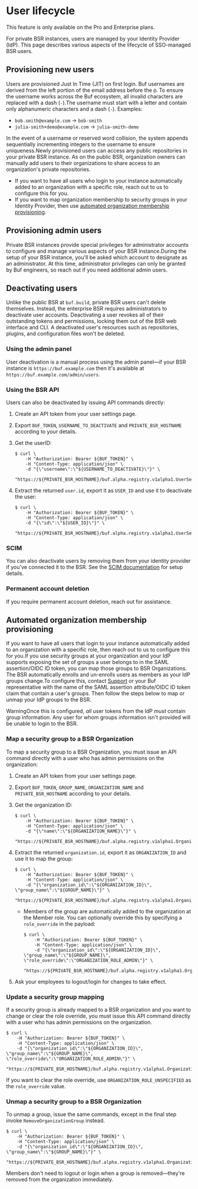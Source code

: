 # User lifecycle

This feature is only available on the Pro and Enterprise plans.

For private BSR instances, users are managed by your Identity Provider (IdP). This page describes various aspects of the lifecycle of SSO-managed BSR users.

## Provisioning new users

Users are provisioned Just In Time (JIT) on first login. Buf usernames are derived from the left portion of the email address before the `@`. To ensure the username works across the Buf ecosystem, all invalid characters are replaced with a dash (`-`).The username must start with a letter and contain only alphanumeric characters and a dash (`-`). Examples:

- `bob.smith@example.com` -> `bob-smith`
- `julia-smith+demo@example.com` -> `julia-smith-demo`

In the event of a username or reserved word collision, the system appends sequentially incrementing integers to the username to ensure uniqueness.Newly provisioned users can access any public repositories in your private BSR instance. As on the public BSR, organization owners can manually add users to their organizations to share access to an organization's private repositories.

- If you want to have all users who login to your instance automatically added to an organization with a specific role, reach out to us to configure this for you.
- If you want to map organization membership to security groups in your Identity Provider, then use [automated organization membership provisioning](#autoprovisioning).

## Provisioning admin users

Private BSR instances provide special privileges for administrator accounts to configure and manage various aspects of your BSR instance.During the setup of your BSR instance, you'll be asked which account to designate as an administrator. At this time, administrator privileges can only be granted by Buf engineers, so reach out if you need additional admin users.

## Deactivating users

Unlike the public BSR at `buf.build`, private BSR users can't delete themselves. Instead, the enterprise BSR requires administrators to deactivate user accounts. Deactivating a user revokes all of their outstanding tokens and permissions, locking them out of the BSR web interface and CLI. A deactivated user's resources such as repositories, plugins, and configuration files won't be deleted.

### Using the admin panel

User deactivation is a manual process using the admin panel—if your BSR instance is `https://buf.example.com` then it's available at `https://buf.example.com/admin/users`.

### Using the BSR API

Users can also be deactivated by issuing API commands directly:

1.  Create an API token from your user settings page.
2.  Export `BUF_TOKEN`, `USERNAME_TO_DEACTIVATE` and `PRIVATE_BSR_HOSTNAME` according to your details.
3.  Get the userID:

    ```console
    $ curl \
        -H "Authorization: Bearer ${BUF_TOKEN}" \
        -H "Content-Type: application/json" \
        -d "{\"username\":\"${USERNAME_TO_DEACTIVATE}\"}" \
        "https://${PRIVATE_BSR_HOSTNAME}/buf.alpha.registry.v1alpha1.UserService/GetUserByUsername"
    ```

4.  Extract the returned `user.id`, export it as `USER_ID` and use it to deactivate the user:

    ```console
    $ curl \
        -H "Authorization: Bearer ${BUF_TOKEN}" \
        -H "Content-Type: application/json" \
        -d "{\"id\":\"${USER_ID}\"}" \
        "https://${PRIVATE_BSR_HOSTNAME}/buf.alpha.registry.v1alpha1.UserService/DeactivateUser"
    ```

### SCIM

You can also deactivate users by removing them from your identity provider if you've connected it to the BSR. See the [SCIM documentation](../scim/overview/) for setup details.

### Permanent account deletion

If you require permanent account deletion, reach out for assistance.

## Automated organization membership provisioning

If you want to have all users that login to your instance automatically added to an organization with a specific role, then reach out to us to configure this for you.If you use security groups at your organization and your IdP supports exposing the set of groups a user belongs to in the SAML assertion/OIDC ID token, you can map those groups to BSR Organizations. The BSR automatically enrolls and un-enrolls users as members as your IdP groups change.To configure this, contact [Support](https://support.buf.build) or your Buf representative with the name of the SAML assertion attribute/OIDC ID token claim that contain a user's groups. Then follow the steps below to map or unmap your IdP groups to the BSR.

WarningOnce this is configured, _all_ user tokens from the IdP _must_ contain group information. Any user for whom groups information isn't provided will be unable to login to the BSR.

### Map a security group to a BSR Organization

To map a security group to a BSR Organization, you must issue an API command directly with a user who has admin permissions on the organization:

1.  Create an API token from your user settings page.
2.  Export `BUF_TOKEN`, `GROUP_NAME`, `ORGANIZATION_NAME` and `PRIVATE_BSR_HOSTNAME` according to your details.
3.  Get the organization ID:

    ```console
    $ curl \
        -H "Authorization: Bearer ${BUF_TOKEN}" \
        -H "Content-Type: application/json" \
        -d "{\"name\":\"${ORGANIZATION_NAME}\"}" \
        "https://${PRIVATE_BSR_HOSTNAME}/buf.alpha.registry.v1alpha1.OrganizationService/GetOrganizationByName"
    ```

4.  Extract the returned `organization.id`, export it as `ORGANIZATION_ID` and use it to map the group:

    ```console
    $ curl \
        -H "Authorization: Bearer ${BUF_TOKEN}" \
        -H "Content-Type: application/json" \
        -d "{\"organization_id\":\"${ORGANIZATION_ID}\", \"group_name\":\"${GROUP_NAME}\"}" \
        "https://${PRIVATE_BSR_HOSTNAME}/buf.alpha.registry.v1alpha1.OrganizationService/AddOrganizationGroup"
    ```

    - Members of the group are automatically added to the organization at the Member role. You can optionally override this by specifying a `role_override` in the payload:

      ```console
      $ curl \
          -H "Authorization: Bearer ${BUF_TOKEN}" \
          -H "Content-Type: application/json" \
          -d "{\"organization_id\":\"${ORGANIZATION_ID}\", \"group_name\":\"${GROUP_NAME}\", \"role_override\":\"ORGANIZATION_ROLE_ADMIN\"}" \
          "https://${PRIVATE_BSR_HOSTNAME}/buf.alpha.registry.v1alpha1.OrganizationService/AddOrganizationGroup"
      ```

5.  Ask your employees to logout/login for changes to take effect.

### Update a security group mapping

If a security group is already mapped to a BSR organization and you want to change or clear the role override, you must issue this API command directly with a user who has admin permissions on the organization.

```console
$ curl \
    -H "Authorization: Bearer ${BUF_TOKEN}" \
    -H "Content-Type: application/json" \
    -d "{\"organization_id\":\"${ORGANIZATION_ID}\", \"group_name\":\"${GROUP_NAME}\", \"role_override\":\"ORGANIZATION_ROLE_ADMIN\"}" \
    "https://${PRIVATE_BSR_HOSTNAME}/buf.alpha.registry.v1alpha1.OrganizationService/UpdateOrganizationGroup"
```

If you want to clear the role override, use `ORGANIZATION_ROLE_UNSPECIFIED` as the `role_override` value.

### Unmap a security group to a BSR Organization

To unmap a group, issue the same commands, except in the final step invoke `RemoveOrganizationGroup` instead.

```console
$ curl \
    -H "Authorization: Bearer ${BUF_TOKEN}" \
    -H "Content-Type: application/json" \
    -d "{\"organization_id\":\"${ORGANIZATION_ID}\", \"group_name\":\"${GROUP_NAME}\"}" \
    "https://${PRIVATE_BSR_HOSTNAME}/buf.alpha.registry.v1alpha1.OrganizationService/RemoveOrganizationGroup"
```

Members don't need to logout or login when a group is removed—they're removed from the organization immediately.
